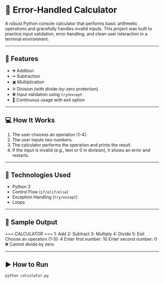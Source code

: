 # 🧮 Error-Handled Calculator

A robust Python console calculator that performs basic arithmetic operations and gracefully handles invalid inputs. This project was built to practice input validation, error handling, and clean user interaction in a terminal environment.

---

## 🚀 Features

- ➕ Addition  
- ➖ Subtraction  
- ✖️ Multiplication  
- ➗ Division (with divide-by-zero protection)  
- ❌ Input validation using `try`/`except`  
- 🔄 Continuous usage with exit option

---

## 💻 How It Works

1. The user chooses an operation (1–4).
2. The user inputs two numbers.
3. The calculator performs the operation and prints the result.
4. If the input is invalid (e.g., text or 0 in division), it shows an error and restarts.

---

## 🔧 Technologies Used

- Python 3
- Control Flow (`if/elif/else`)
- Exception Handling (`try/except`)
- Loops

---

## 📸 Sample Output
=== CALCULATOR ===
1: Add
2: Subtract
3: Multiply
4: Divide
5: Exit
Choose an operation (1-5): 4
Enter first number: 10
Enter second number: 0
❌ Cannot divide by zero.


---

## ▶️ How to Run

```bash
python calculator.py

